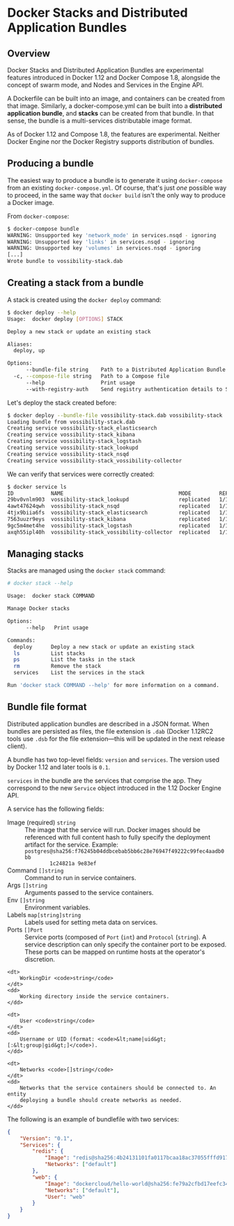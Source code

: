 # Docker Stacks and Distributed Application Bundles

## Overview

Docker Stacks and Distributed Application Bundles are experimental features
introduced in Docker 1.12 and Docker Compose 1.8, alongside the concept of
swarm mode, and Nodes and Services in the Engine API.

A Dockerfile can be built into an image, and containers can be created from
that image. Similarly, a docker-compose.yml can be built into a **distributed
application bundle**, and **stacks** can be created from that bundle. In that
sense, the bundle is a multi-services distributable image format.

As of Docker 1.12 and Compose 1.8, the features are experimental. Neither
Docker Engine nor the Docker Registry supports distribution of bundles.

## Producing a bundle

The easiest way to produce a bundle is to generate it using `docker-compose`
from an existing `docker-compose.yml`. Of course, that's just *one* possible way
to proceed, in the same way that `docker build` isn't the only way to produce a
Docker image.

From `docker-compose`:

```bash
$ docker-compose bundle
WARNING: Unsupported key 'network_mode' in services.nsqd - ignoring
WARNING: Unsupported key 'links' in services.nsqd - ignoring
WARNING: Unsupported key 'volumes' in services.nsqd - ignoring
[...]
Wrote bundle to vossibility-stack.dab
```

## Creating a stack from a bundle

A stack is created using the `docker deploy` command:

```bash
$ docker deploy --help
Usage:  docker deploy [OPTIONS] STACK

Deploy a new stack or update an existing stack

Aliases:
  deploy, up

Options:
      --bundle-file string    Path to a Distributed Application Bundle file
  -c, --compose-file string   Path to a Compose file
      --help                  Print usage
      --with-registry-auth    Send registry authentication details to Swarm agents

```

Let's deploy the stack created before:

```bash
$ docker deploy --bundle-file vossibility-stack.dab vossibility-stack
Loading bundle from vossibility-stack.dab
Creating service vossibility-stack_elasticsearch
Creating service vossibility-stack_kibana
Creating service vossibility-stack_logstash
Creating service vossibility-stack_lookupd
Creating service vossibility-stack_nsqd
Creating service vossibility-stack_vossibility-collector
```

We can verify that services were correctly created:

```bash
$ docker service ls
ID            NAME                                     MODE         REPLICAS    IMAGE
29bv0vnlm903  vossibility-stack_lookupd                replicated   1/1         nsqio/nsq@sha256:eeba05599f31eba418e96e71e0984c3dc96963ceb66924dd37a47bf7ce18a662
4awt47624qwh  vossibility-stack_nsqd                   replicated   1/1         nsqio/nsq@sha256:eeba05599f31eba418e96e71e0984c3dc96963ceb66924dd37a47bf7ce18a662
4tjx9biia6fs  vossibility-stack_elasticsearch          replicated   1/1         elasticsearch@sha256:12ac7c6af55d001f71800b83ba91a04f716e58d82e748fa6e5a7359eed2301aa
7563uuzr9eys  vossibility-stack_kibana                 replicated   1/1         kibana@sha256:6995a2d25709a62694a937b8a529ff36da92ebee74bafd7bf00e6caf6db2eb03
9gc5m4met4he  vossibility-stack_logstash               replicated   1/1         logstash@sha256:2dc8bddd1bb4a5a34e8ebaf73749f6413c101b2edef6617f2f7713926d2141fe
axqh55ipl40h  vossibility-stack_vossibility-collector  replicated   1/1         icecrime/vossibility-collector@sha256:f03f2977203ba6253988c18d04061c5ec7aab46bca9dfd89a9a1fa4500989fba
```

## Managing stacks

Stacks are managed using the `docker stack` command:

```bash
# docker stack --help

Usage:  docker stack COMMAND

Manage Docker stacks

Options:
      --help   Print usage

Commands:
  deploy      Deploy a new stack or update an existing stack
  ls          List stacks
  ps          List the tasks in the stack
  rm          Remove the stack
  services    List the services in the stack

Run 'docker stack COMMAND --help' for more information on a command.
```

## Bundle file format

Distributed application bundles are described in a JSON format. When bundles
are persisted as files, the file extension is `.dab` (Docker 1.12RC2 tools use
`.dsb` for the file extension—this will be updated in the next release client).

A bundle has two top-level fields: `version` and `services`. The version used
by Docker 1.12 and later tools is `0.1`.

`services` in the bundle are the services that comprise the app. They
correspond to the new `Service` object introduced in the 1.12 Docker Engine API.

A service has the following fields:

<dl>
    <dt>
        Image (required) <code>string</code>
    </dt>
    <dd>
        The image that the service will run. Docker images should be referenced
        with full content hash to fully specify the deployment artifact for the
        service. Example:
        <code>postgres@sha256:f76245b04ddbcebab5bb6c28e76947f49222c99fec4aadb0bb
        1c24821a 9e83ef</code>
    </dd>
    <dt>
        Command <code>[]string</code>
    </dt>
    <dd>
        Command to run in service containers.
    </dd>
    <dt>
        Args <code>[]string</code>
    </dt>
    <dd>
        Arguments passed to the service containers.
    </dd>
    <dt>
        Env <code>[]string</code>
    </dt>
    <dd>
        Environment variables.
    </dd>
    <dt>
        Labels <code>map[string]string</code>
    </dt>
    <dd>
        Labels used for setting meta data on services.
    </dd>
    <dt>
        Ports <code>[]Port</code>
    </dt>
    <dd>
        Service ports (composed of <code>Port</code> (<code>int</code>) and
        <code>Protocol</code> (<code>string</code>). A service description can
        only specify the container port to be exposed. These ports can be
        mapped on runtime hosts at the operator's discretion.
    </dd>

    <dt>
        WorkingDir <code>string</code>
    </dt>
    <dd>
        Working directory inside the service containers.
    </dd>

    <dt>
        User <code>string</code>
    </dt>
    <dd>
        Username or UID (format: <code>&lt;name|uid&gt;[:&lt;group|gid&gt;]</code>).
    </dd>

    <dt>
        Networks <code>[]string</code>
    </dt>
    <dd>
        Networks that the service containers should be connected to. An entity
        deploying a bundle should create networks as needed.
    </dd>
</dl>

The following is an example of bundlefile with two services:

```json
{
	"Version": "0.1",
	"Services": {
		"redis": {
			"Image": "redis@sha256:4b24131101fa0117bcaa18ac37055fffd9176aa1a240392bb8ea85e0be50f2ce",
			"Networks": ["default"]
		},
		"web": {
			"Image": "dockercloud/hello-world@sha256:fe79a2cfbd17eefc344fb8419420808df95a1e22d93b7f621a7399fd1e9dca1d",
			"Networks": ["default"],
			"User": "web"
		}
	}
}
```
